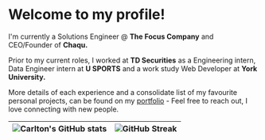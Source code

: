 # Welcome to my profile!

I'm currently a Solutions Engineer @ **The Focus Company** and CEO/Founder of **Chaqu.**

Prior to my current roles, I worked at **TD Securities** as a Engineering intern, Data Engineer intern at **U SPORTS** and a work study Web Developer at **York University.**

More details of each experience and a consolidate list of my favourite personal projects, can be found on my [portfolio](https://carltonosinde.com/) - Feel free to reach out, I love connecting with new people.

![Carlton's GitHub stats](https://github-readme-stats.vercel.app/api?username=carltonosinde&count_private=true&theme=onedark)      |  ![GitHub Streak](https://github-readme-streak-stats.herokuapp.com/?user=carltonosinde&theme=dark)
:-------------------------:|:-------------------------:
